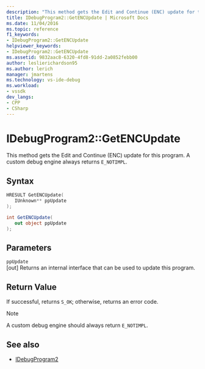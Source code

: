 ```yaml
---
description: "This method gets the Edit and Continue (ENC) update for this program."
title: IDebugProgram2::GetENCUpdate | Microsoft Docs
ms.date: 11/04/2016
ms.topic: reference
f1_keywords:
- IDebugProgram2::GetENCUpdate
helpviewer_keywords:
- IDebugProgram2::GetENCUpdate
ms.assetid: 9832aac8-6320-4fd8-91dd-2a0852febb00
author: leslierichardson95
ms.author: lerich
manager: jmartens
ms.technology: vs-ide-debug
ms.workload:
- vssdk
dev_langs:
- CPP
- CSharp
---
```

# IDebugProgram2::GetENCUpdate
This method gets the Edit and Continue (ENC) update for this program. A custom debug engine always returns `E_NOTIMPL`.

## Syntax

```cpp
HRESULT GetENCUpdate( 
   IUnknown** ppUpdate
);
```

```csharp
int GetENCUpdate(
   out object ppUpdate
);
```

## Parameters
`ppUpdate`\
[out] Returns an internal interface that can be used to update this program.

## Return Value
 If successful, returns `S_OK`; otherwise, returns an error code.

> [!NOTE]
> A custom debug engine should always return `E_NOTIMPL`.

## See also
- [IDebugProgram2](../../../extensibility/debugger/reference/idebugprogram2.md)
